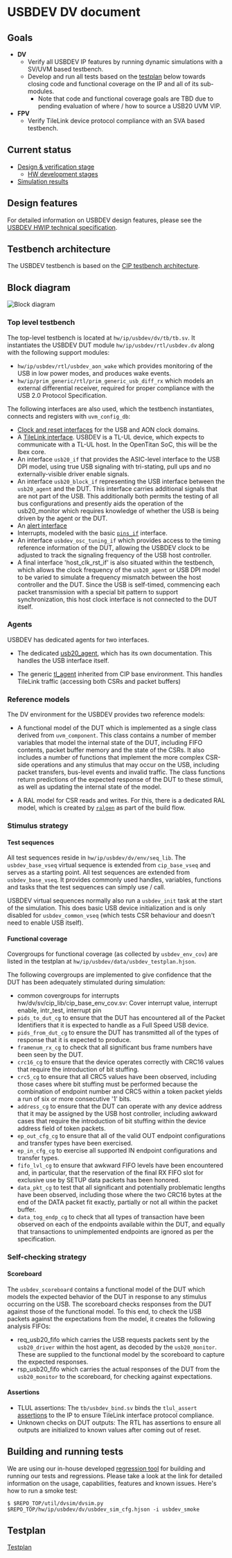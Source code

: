# USBDEV DV document

## Goals
* **DV**
  * Verify all USBDEV IP features by running dynamic simulations with a SV/UVM based testbench.
  * Develop and run all tests based on the [testplan](#testplan) below towards closing code and functional coverage on the IP and all of its sub-modules.
    * Note that code and functional coverage goals are TBD due to pending evaluation of where / how to source a USB20 UVM VIP.
* **FPV**
  * Verify TileLink device protocol compliance with an SVA based testbench.

## Current status
* [Design & verification stage](../../../README.md)
  * [HW development stages](../../../../doc/project_governance/development_stages.md)
* [Simulation results](https://reports.opentitan.org/hw/ip/usbdev/dv/latest/report.html)

## Design features
For detailed information on USBDEV design features, please see the [USBDEV HWIP technical specification](../README.md).

## Testbench architecture
The USBDEV testbench is based on the [CIP testbench architecture](../../../dv/sv/cip_lib/README.md).

## Block diagram
![Block diagram](./doc/tb.svg)

### Top level testbench
The top-level testbench is located at `hw/ip/usbdev/dv/tb/tb.sv`.
It instantiates the USBDEV DUT module `hw/ip/usbdev/rtl/usbdev.dv` along with the following support modules:

- `hw/ip/usbdev/rtl/usbdev_aon_wake` which provides monitoring of the USB in low power modes, and produces wake events.
- `hw/ip/prim_generic/rtl/prim_generic_usb_diff_rx` which models an external differential receiver, required for proper compliance with the USB 2.0 Protocol Specification.

The following interfaces are also used, which the testbench instantiates, connects and registers with `uvm_config_db`:
- [Clock and reset interfaces](../../../dv/sv/common_ifs/README.md) for the USB and AON clock domains.
- A [TileLink interface](../../../dv/sv/tl_agent/README.md).
  USBDEV is a TL-UL device, which expects to communicate with a TL-UL host.
  In the OpenTitan SoC, this will be the Ibex core.
- An interface `usb20_if` that provides the ASIC-level interface to the USB DPI model, using true USB signaling with tri-stating, pull ups and no externally-visible driver enable signals.
- An interface `usb20_block_if` representing the USB interface between the `usb20_agent` and the DUT.
This interface carries additional signals that are not part of the USB.
This additionally both permits the testing of all bus configurations and presently aids the operation of the usb20_monitor which requires knowledge of whether the USB is being driven by the agent or the DUT.
- An [alert interface](../../../dv/sv/alert_esc_agent/README.md)
- Interrupts, modeled with the basic [`pins_if`](../../../dv/sv/common_ifs/README.md) interface.
- An interface `usbdev_osc_tuning_if` which provides access to the timing reference information of the DUT, allowing the USBDEV clock to be adjusted to track the signaling frequency of the USB host controller.
- A final interface 'host_clk_rst_if' is also situated within the testbench, which allows the clock frequency of the `usb20_agent` or USB DPI model to be varied to simulate a frequency mismatch between the host controller and the DUT.
Since the USB is self-timed, commencing each packet transmission with a special bit pattern to support synchronization, this host clock interface is not connected to the DUT itself.

### Agents
USBDEV has dedicated agents for two interfaces.

- The dedicated [usb20_agent](../../../dv/sv/usb20_agent/README.md), which has its own documentation.
  This handles the USB interface itself.

- The generic [tl_agent](../../../dv/sv/tl_agent/README.md) inherited from CIP base environment.
  This handles TileLink traffic (accessing both CSRs and packet buffers)

### Reference models
The DV environment for the USBDEV provides two reference models:

- A functional model of the DUT which is implemented as a single class derived from `uvm_component`.
This class contains a number of member variables that model the internal state of the DUT, including FIFO contents, packet buffer memory and the state of the CSRs.
It also includes a number of functions that implement the more complex CSR-side operations and any stimulus that may occur on the USB, including packet transfers, bus-level events and invalid traffic.
The class functions return predictions of the expected response of the DUT to these stimuli, as well as updating the internal state of the model.

- A RAL model for CSR reads and writes.
For this, there is a dedicated RAL model, which is created by [`ralgen`](../../../dv/tools/ralgen/README.md) as part of the build flow.

### Stimulus strategy
#### Test sequences
All test sequences reside in `hw/ip/usbdev/dv/env/seq_lib`.
The `usbdev_base_vseq` virtual sequence is extended from `cip_base_vseq` and serves as a starting point.
All test sequences are extended from `usbdev_base_vseq`.
It provides commonly used handles, variables, functions and tasks that the test sequences can simply use / call.

USBDEV virtual sequences normally also run a `usbdev_init` task at the start of the simulation.
This does basic USB device initialization and is only disabled for `usbdev_common_vseq` (which tests CSR behaviour and doesn't need to enable USB itself).

#### Functional coverage

Covergroups for functional coverage (as collected by `usbdev_env_cov`) are listed in the testplan at `hw/ip/usbdev/data/usbdev_testplan.hjson`.

The following covergroups are implemented to give confidence that the DUT has been adequately stimulated during simulation:

- common covergroups for interrupts hw/dv/sv/cip_lib/cip_base_env_cov.sv: Cover interrupt value, interrupt enable, intr_test, interrupt pin
- `pids_to_dut_cg` to ensure that the DUT has encountered all of the Packet Identifiers that it is expected to handle as a Full Speed USB device.
- `pids_from_dut_cg` to ensure the DUT has transmitted all of the types of response that it is expected to produce.
- `framenum_rx_cg` to check that all significant bus frame numbers have been seen by the DUT.
- `crc16_cg` to ensure that the device operates correctly with CRC16 values that require the introduction of bit stuffing.
- `crc5_cg` to ensure that all CRC5 values have been observed, including those cases where bit stuffing must be performed because the combination of endpoint number and CRC5 within a token packet yields a run of six or more consecutive '1' bits.
- `address_cg` to ensure that the DUT can operate with any device address that it may be assigned by the USB host controller, including awkward cases that require the introduction of bit stuffing within the device address field of token packets.
- `ep_out_cfg_cg` to ensure that all of the valid OUT endpoint configurations and transfer types have been exercised.
- `ep_in_cfg_cg` to exercise all supported IN endpoint configurations and transfer types.
- `fifo_lvl_cg` to ensure that awkward FIFO levels have been encountered and, in particular, that the reservation of the final RX FIFO slot for exclusive use by SETUP data packets has been honored.
- `data_pkt_cg` to test that all significant and potentially problematic lengths have been observed, including those where the two CRC16 bytes at the end of the DATA packet fit exactly, partially or not all within the packet buffer.
- `data_tog_endp_cg` to check that all types of transaction have been observed on each of the endpoints available within the DUT, and equally that transactions to unimplemented endpoints are ignored as per the specification.

### Self-checking strategy
#### Scoreboard
The `usbdev_scoreboard` contains a functional model of the DUT which models the expected behavior of the DUT in response to any stimulus occurring on the USB.
The scoreboard checks responses from the DUT against those of the functional model.
To this end, to check the USB packets against the expectations from the model, it creates the following analysis FIFOs:

- req_usb20_fifo which carries the USB requests packets sent by the `usb20_driver` within the host agent, as decoded by the `usb20_monitor`.
These are supplied to the functional model by the scoreboard to capture the expected responses.
- rsp_usb20_fifo which carries the actual responses of the DUT from the `usb20_monitor` to the scoreboard, for checking against expectations.

#### Assertions
* TLUL assertions: The `tb/usbdev_bind.sv` binds the `tlul_assert` [assertions](../../tlul/doc/TlulProtocolChecker.md) to the IP to ensure TileLink interface protocol compliance.
* Unknown checks on DUT outputs: The RTL has assertions to ensure all outputs are initialized to known values after coming out of reset.

## Building and running tests
We are using our in-house developed [regression tool](../../../../util/dvsim/README.md) for building and running our tests and regressions.
Please take a look at the link for detailed information on the usage, capabilities, features and known issues.
Here's how to run a smoke test:
```console
$ $REPO_TOP/util/dvsim/dvsim.py $REPO_TOP/hw/ip/usbdev/dv/usbdev_sim_cfg.hjson -i usbdev_smoke
```

## Testplan
[Testplan](../data/usbdev_testplan.hjson)
